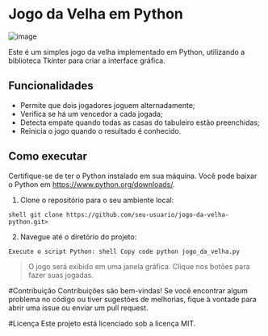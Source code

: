 # Jogo da Velha em Python
![image](https://github.com/brunadalmagro/Jogo_da_velha/assets/96844434/b3b3a7a8-bc02-4431-8065-ad36c57a0074)

Este é um simples jogo da velha implementado em Python, utilizando a biblioteca Tkinter para criar a interface gráfica.

## Funcionalidades

- Permite que dois jogadores joguem alternadamente;
- Verifica se há um vencedor a cada jogada;
- Detecta empate quando todas as casas do tabuleiro estão preenchidas;
- Reinicia o jogo quando o resultado é conhecido.

## Como executar

Certifique-se de ter o Python instalado em sua máquina. Você pode baixar o Python em https://www.python.org/downloads/.

1. Clone o repositório para o seu ambiente local:

`shell
git clone https://github.com/seu-usuario/jogo-da-velha-python.git>`

2. Navegue até o diretório do projeto:

`Execute o script Python:
shell
Copy code
python jogo_da_velha.py`

> O jogo será exibido em uma janela gráfica. Clique nos botões para fazer suas jogadas.

#Contribuição
Contribuições são bem-vindas! Se você encontrar algum problema no código ou tiver sugestões de melhorias, fique à vontade para abrir uma issue ou enviar um pull request.

#Licença
Este projeto está licenciado sob a licença MIT.
